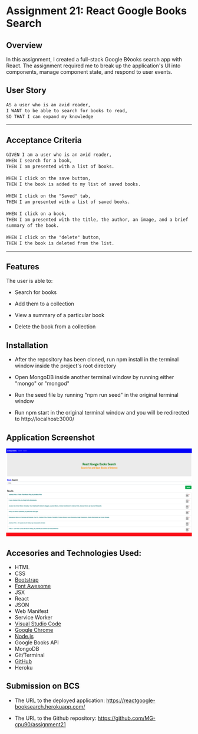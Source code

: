 # Assignment 21: React Google Books Search

## Overview

In this assignment, I created a full-stack Google B◊ooks search app with React. The assignment required me to break up the application's UI into components, manage component state, and respond to user events.

## User Story

```
AS a user who is an avid reader, 
I WANT to be able to search for books to read, 
SO THAT I can expand my knowledge
```
- - -

## Acceptance Criteria

```
GIVEN I am a user who is an avid reader, 
WHEN I search for a book,
THEN I am presented with a list of books.

WHEN I click on the save button,
THEN I the book is added to my list of saved books.

WHEN I click on the "Saved" tab,
THEN I am presented with a list of saved books.

WHEN I click on a book,
THEN I am presented with the title, the author, an image, and a brief summary of the book.

WHEN I click on the "delete" button,
THEN I the book is deleted from the list.

```
- - -

## Features

The user is able to:

* Search for books

* Add them to a collection

* View a summary of a particular book

* Delete the book from a collection

## Installation

* After the repository has been cloned, run npm install in the terminal window inside the project's root directory

* Open MongoDB inside another terminal window by running either "mongo" or "mongod"

* Run the seed file by running "npm run seed" in the original terminal window

* Run npm start in the original terminal window and you will be redirected to http://localhost:3000/

## Application Screenshot

![alt text](./client/public/assignment21_screenshot.png "Assignment 21 Screen Shot")

## Accesories and Technologies Used:
* HTML
* CSS
* [Bootstrap](https://getbootstrap.com/)
* [Font Awesome](https://fontawesome.com/)
* JSX
* React
* JSON
* Web Manifest
* Service Worker
* [Visual Studio Code](https://code.visualstudio.com/)
* [Google Chrome](http://www.google.com/chrome)
* [Node.js](https://nodejs.org/en/)
* Google Books API
* MongoDB
* Git/Terminal
* [GitHub](https://github.com/)
* Heroku


## Submission on BCS

* The URL to the deployed application: https://reactgoogle-booksearch.herokuapp.com/

* The URL to the Github repository: https://github.com/MG-cpu90/assignment21 
